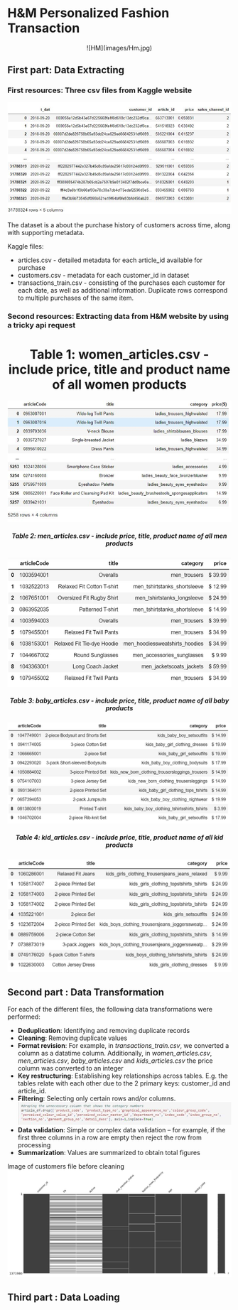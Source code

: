 # H&M Personalized Fashion Transaction
<div align="center"> ![HM](images/Hm.jpg) </div>


## First part: Data Extracting

### First resources: Three csv files from Kaggle website 

 ![Tr](images/transaction_data.JPG)

The dataset is a about the purchase history of customers across time, along with supporting metadata.

Kaggle files:

-	articles.csv - detailed metadata for each article_id available for purchase
-	customers.csv - metadata for each customer_id in dataset
-	transactions_train.csv -  consisting of the purchases each customer for each date, as well as additional information. Duplicate rows correspond to multiple purchases of the same item. 

### Second resources: Extracting data from H&M website by using a tricky api request
# <div align="center"> Table 1: women_articles.csv - include price, title and product name of all women products</div>

![WA](images/women_product_from_api.JPG)

##### <div align="center"> Table 2: men_articles.csv - include price, title, product name of all men products</div>

![WA](images/men_product_from_api.JPG)

##### <div align="center"> Table 3: baby_articles.csv - include price, title, product name of all baby products</div>

![WA](images/baby_product_from_api.JPG)

##### <div align="center"> Table 4: kid_articles.csv - include price, title, product name of all kid products</div>

![WA](images/kid_product_from_api.JPG)

## Second part : Data Transformation
For each of the different files, the following data transformations were performed:
-  **Deduplication**: Identifying and removing duplicate records
-  **Cleaning**: Removing duplicate values
-  **Format revision**: For example, in *transactions_train.csv*, we converted a column as a datatime column. Additionally, in *women_articles.csv*, *men_articles.csv*, *baby_articles.csv* and *kids_articles.csv* the price column was converted to an integer
-	**Key restructuring**: Establishing key relationships across tables. E.g. the tables relate with each other due to the 2 primary keys: customer_id and article_id.
-	**Filtering**: Selecting only certain rows and/or columns. 
![WA](images/filtering_example.JPG)
-	**Data validation**: Simple or complex data validation – for example, if the first three columns in a row are empty then reject the row from processing
-	**Summarization**: Values are summarized to obtain total figures

Image of customers file before cleaning
![HM](images/customer_df_before_cleaning.JPG)



## Third part : Data Loading











